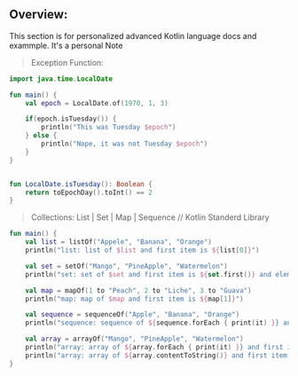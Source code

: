 ## Overview:
This section is for personalized advanced Kotlin language docs and exammple. It's a personal Note

> Exception Function:
```kotlin
import java.time.LocalDate

fun main() {
    val epoch = LocalDate.of(1970, 1, 3)

    if(epoch.isTuesday()) {
        println("This was Tuesday $epoch")
    } else {
        println("Nope, it was not Tuesday $epoch")
    }
}


fun LocalDate.isTuesday(): Boolean {
    return toEpochDay().toInt() == 2
}
```

> Collections: List | Set | Map | Sequence // Kotlin Standerd Library
```kotlin
fun main() {
    val list = listOf("Appele", "Banana", "Orange")
    println("list: list of $list and first item is ${list[0]}")

    val set = setOf("Mango", "PineApple", "Watermelon")
    println("set: set of $set and first item is ${set.first()} and elementAt(1) ${set.elementAt(1)}")

    val map = mapOf(1 to "Peach", 2 to "Liche", 3 to "Guava")
    println("map: map of $map and first item is ${map[1]}")

    val sequence = sequenceOf("Apple", "Banana", "Orange")
    println("sequence: sequence of ${sequence.forEach { print(it) }} and first item is ${sequence.elementAt(2)}")

    val array = arrayOf("Mango", "PineApple", "Watermelon")
    println("array: array of ${array.forEach { print(it) }} and first item is ${array[1]}")
    println("array: array of ${array.contentToString()} and first item is ${array[1]}")
}
```